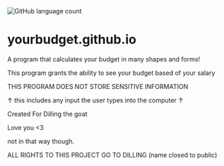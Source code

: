 <img alt="GitHub language count" src="https://img.shields.io/github/languages/count/Lividify/https://github.com/Lividify/yourbudget.github.io">


# yourbudget.github.io
A program that calculates your budget in many shapes and forms!

This program grants the ability to see your budget based of your salary

THIS PROGRAM DOES NOT STORE SENSITIVE INFORMATION

↑ this includes any input the user types into the computer ↑

Created For Dilling the goat

Love you <3

not in that way though.

ALL RIGHTS TO THIS PROJECT GO TO DILLING (name closed to public)
